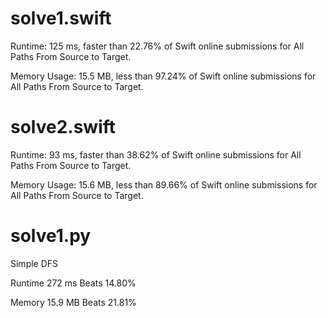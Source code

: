 # solve1.swift

Runtime: 125 ms, faster than 22.76% of Swift online submissions for All Paths From Source to Target.

Memory Usage: 15.5 MB, less than 97.24% of Swift online submissions for All Paths From Source to Target.

# solve2.swift

Runtime: 93 ms, faster than 38.62% of Swift online submissions for All Paths From Source to Target.

Memory Usage: 15.6 MB, less than 89.66% of Swift online submissions for All Paths From Source to Target.

# solve1.py

Simple DFS

Runtime 272 ms Beats 14.80%

Memory 15.9 MB Beats 21.81%
